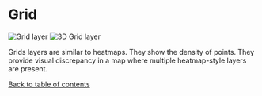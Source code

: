 # Grid

![Grid layer](https://d1a3f4spazzrp4.cloudfront.net/kepler.gl/documentation/image21.png "Grid layer")
![3D Grid layer](https://d1a3f4spazzrp4.cloudfront.net/kepler.gl/documentation/image17.png "3D Grid layer")

Grids layers are similar to heatmaps. They show the density of points. They provide visual discrepancy in a map where multiple heatmap-style layers are present.

[Back to table of contents](../a-introduction.md)
